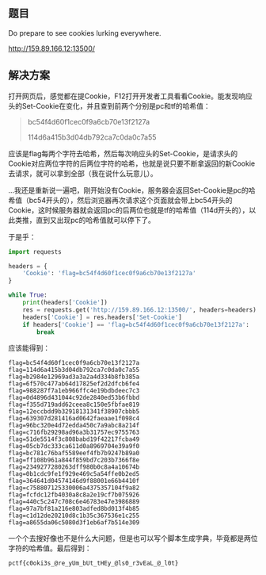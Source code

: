## 题目
Do prepare to see cookies lurking everywhere.

http://159.89.166.12:13500/

## 解决方案
打开网页后，感觉都在提Cookie，F12打开开发者工具看看Cookie。能发现响应头的Set-Cookie在变化，并且查到前两个分别是pc和tf的哈希值：

> bc54f4d60f1cec0f9a6cb70e13f2127a
>
> 114d6a415b3d04db792ca7c0da0c7a55

应该是flag每两个字符去哈希，然后每次响应头的Set-Cookie，是请求头的Cookie对应两位字符的后两位字符的哈希，也就是说只要不断拿返回的新Cookie去请求，就可以拿到全部（我在说什么玩意儿）。

...我还是重新说一遍吧，刚开始没有Cookie，服务器会返回Set-Cookie是pc的哈希值（bc54开头的），然后浏览器再次请求这个页面就会带上bc54开头的Cookie，这时候服务器就会返回pc的后两位也就是tf的哈希值（114d开头的），以此类推，直到又出现pc的哈希值就可以停下了。

于是乎：

``` python
import requests

headers = {
    'Cookie': 'flag=bc54f4d60f1cec0f9a6cb70e13f2127a'
}

while True:
    print(headers['Cookie'])
    res = requests.get('http://159.89.166.12:13500/', headers=headers)
    headers['Cookie'] = res.headers['Set-Cookie']
    if headers['Cookie'] == 'flag=bc54f4d60f1cec0f9a6cb70e13f2127a':
        break

```

应该能得到：
```
flag=bc54f4d60f1cec0f9a6cb70e13f2127a
flag=114d6a415b3d04db792ca7c0da0c7a55
flag=b2984e12969ad3a3a2a4d334b8fb385a
flag=6f570c477ab64d17825ef2d2dfcb6fe4
flag=988287f7a1eb966ffc4e19bdbdeec7c3
flag=0d4896d431044c92de2840ed53b6fbbd
flag=f355d719add62ceea8c150e5fbfae819
flag=12eccbdd9b32918131341f38907cbbb5
flag=639307d281416ad0642faeaae1f098c4
flag=96bc320e4d72edda450c7a9abc8a214f
flag=c716fb29298ad96a3b31757ec9755763
flag=51de5514f3c808babd19f42217fcba49
flag=05cb7dc333ca611d0a8969704e39a9f0
flag=bc781c76baf5589eef4fb7b9247b89a0
flag=ff108b961a844f859bd7c203b7366f8e
flag=2349277280263dff980b0c8a4a10674b
flag=0b1cdc9fe1f929e469c5a54ffe0b2ed5
flag=364641d04574146d9f88001e66b4410f
flag=c758807125330006a4375357104f9a82
flag=fcfdc12fb4030a8c8a2e19cf7b075926
flag=440c5c247c708c6e46783e47e3986889
flag=97a7bf81a216e803adfed8bd013f4b85
flag=c1d12de20210d8c1b35c367536e1c255
flag=a8655da06c5080d3f1eb6af7b514e309
```

一个个去搜好像也不是什么大问题，但是也可以写个脚本生成字典，毕竟都是两位字符的哈希值。最后得到：

    pctf{c0oki3s_@re_yUm_bUt_tHEy_@ls0_r3vEaL_@_l0t}
